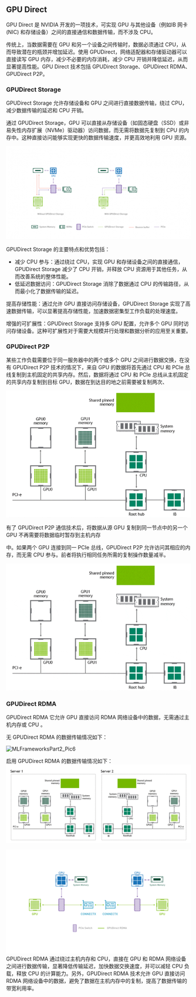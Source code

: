 











## GPU Direct

GPU Direct 是 NVIDIA 开发的一项技术，可实现 GPU 与其他设备（例如IB 网卡 (NIC) 和存储设备）之间的直接通信和数据传输，而不涉及 CPU。

传统上，当数据需要在 GPU 和另一个设备之间传输时，数据必须通过 CPU，从而导致潜在的瓶颈并增加延迟。使用 GPUDirect，网络适配器和存储驱动器可以直接读写 GPU 内存，减少不必要的内存消耗，减少 CPU 开销并降低延迟，从而显著提高性能。GPU Direct 技术包括 GPUDirect  Storage、GPUDirect RDMA、GPUDirect P2P。

### **GPUDirect Storage**

GPUDirect Storage 允许存储设备和 GPU 之间进行直接数据传输，绕过 CPU，减少数据传输的延迟和 CPU 开销。

通过 GPUDirect Storage，GPU 可以直接从存储设备（如固态硬盘（SSD）或非易失性内存扩展（NVMe）驱动器）访问数据，而无需将数据先复制到 CPU 的内存中。这种直接访问能够实现更快的数据传输速度，并更高效地利用 GPU 资源。

![img](assets/readme/v2-40a61d0d75180f43474c80c7fae50d26_1440w.jpg)

GPUDirect Storage 的主要特点和优势包括：

- 减少 CPU 参与：通过绕过 CPU，实现 GPU 和存储设备之间的直接通信，GPUDirect Storage 减少了 CPU 开销，并释放 CPU 资源用于其他任务，从而改善系统的整体性能。
- 低延迟数据访问：GPUDirect Storage 消除了数据通过 CPU 的传输路径，从而最小化了数据传输的延迟。

提高存储性能：通过允许 GPU 直接访问存储设备，GPUDirect Storage 实现了高速数据传输，可以显著提高存储性能，加速数据密集型工作负载的处理速度。

增强的可扩展性：GPUDirect Storage 支持多 GPU 配置，允许多个 GPU 同时访问存储设备。这种可扩展性对于需要大规模并行处理和数据分析的应用至关重要。

### **GPUDirect P2P**

某些工作负载需要位于同一服务器中的两个或多个 GPU 之间进行数据交换，在没有 GPUDirect P2P 技术的情况下，来自 GPU 的数据将首先通过 CPU 和 PCIe 总线复制到主机固定的共享内存。然后，数据将通过 CPU 和 PCIe 总线从主机固定的共享内存复制到目标 GPU，数据在到达目的地之前需要被复制两次、

![v2-6a4c295f35cd1ff89030b16aa4f686e6_b](assets/readme/v2-6a4c295f35cd1ff89030b16aa4f686e6_b.gif)

有了 GPUDirect P2P 通信技术后，将数据从源 GPU 复制到同一节点中的另一个 GPU 不再需要将数据临时暂存到主机内存

中。如果两个 GPU 连接到同一 PCIe 总线，GPUDirect P2P 允许访问其相应的内存，而无需 CPU 参与。前者将执行相同任务所需的复制操作数量减半。

![v2-a6bccf8e702aaf51d320d747c74c13dc_b](assets/readme/v2-a6bccf8e702aaf51d320d747c74c13dc_b.gif)

### GPUDirect RDMA



GPUDirect RDMA 它允许 GPU 直接访问 RDMA 网络设备中的数据，无需通过主机内存或 CPU 。

无 GPUDirect RDMA 的数据传输情况如下：

![MLFrameworksPart2_Pic6](assets/readme/MLFrameworksPart2_Pic6.gif)

启用 GPUDirect RDMA 的数据传输情况如下：![MLFrameworksPart2_Pic7](assets/readme/MLFrameworksPart2_Pic7.gif)



![img](assets/readme/v2-da6ac66f0c2b99d7bc053f6bf42661ae_1440w.jpg)GPUDirect RDMA 通过绕过主机内存和 CPU，直接在 GPU 和 RDMA 网络设备之间进行数据传输，显著降低传输延迟，加快数据交换速度，并可以减轻  CPU 负载，释放 CPU 的计算能力。另外，GPUDirect RDMA 技术允许 GPU 直接访问 RDMA  网络设备中的数据，避免了数据在主机内存中的复制，提高了数据传输的带宽利用率。





